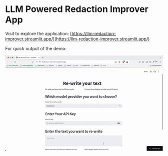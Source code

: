 # LLM Powered Redaction Improver App

Visit to explore the application: [https://llm-redaction-improver.streamlit.app/](https://llm-redaction-improver.streamlit.app/)

For quick output of the demo:
<p align="center">
  <img src="https://github.com/hirenhk15/llm-redaction-improver/blob/main/app_demo.gif" alt="animated" />
</p>